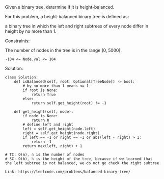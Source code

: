 Given a binary tree, determine if it is height-balanced.

For this problem, a height-balanced binary tree is defined as:

a binary tree in which the left and right subtrees of every node differ in height by no more than 1.

Constraints:

The number of nodes in the tree is in the range [0, 5000].
```
-104 <= Node.val <= 104
```

Solution:
```
class Solution:
    def isBalanced(self, root: Optional[TreeNode]) -> bool:
        # by no more than 1 means <= 1
        if root is None:
            return True
        else:
            return self.get_height(root) != -1
        
    def get_height(self, node):
        if node is None:
            return 0
        # define left and right
        left = self.get_height(node.left)
        right = self.get_height(node.right)
        if left == -1 or right == -1 or abs(left - right) > 1:
            return -1
        return max(left, right) + 1

# TC: O(n), n is the number of nodes
# SC: O(h), h is the height of the tree, because if we learned that the left subtree is not balanced, we do not go check the right subtree
```
```
Link: https://leetcode.com/problems/balanced-binary-tree/
```
